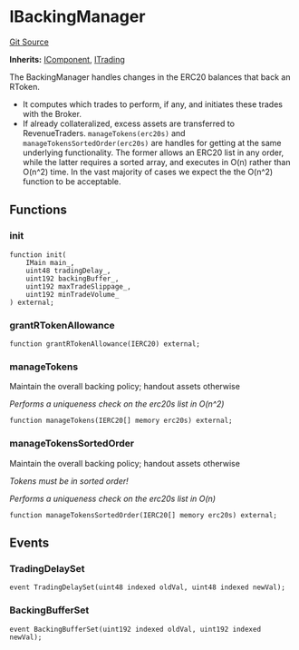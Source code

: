 # IBackingManager
[Git Source](https://github.com/larrythecucumber321/protocol/blob/0e60393685a4ae7994ac986273cdfa4cf9c069ed/contracts/interfaces/IBackingManager.sol)

**Inherits:**
[IComponent](/tools/docgen/src/contracts/interfaces/IComponent.sol/interface.IComponent.md), [ITrading](/tools/docgen/src/contracts/interfaces/ITrading.sol/interface.ITrading.md)

The BackingManager handles changes in the ERC20 balances that back an RToken.
- It computes which trades to perform, if any, and initiates these trades with the Broker.
- If already collateralized, excess assets are transferred to RevenueTraders.
`manageTokens(erc20s)` and `manageTokensSortedOrder(erc20s)` are handles for getting at the
same underlying functionality. The former allows an ERC20 list in any order, while the
latter requires a sorted array, and executes in O(n) rather than O(n^2) time. In the
vast majority of cases we expect the the O(n^2) function to be acceptable.


## Functions
### init


```solidity
function init(
    IMain main_,
    uint48 tradingDelay_,
    uint192 backingBuffer_,
    uint192 maxTradeSlippage_,
    uint192 minTradeVolume_
) external;
```

### grantRTokenAllowance


```solidity
function grantRTokenAllowance(IERC20) external;
```

### manageTokens

Maintain the overall backing policy; handout assets otherwise

*Performs a uniqueness check on the erc20s list in O(n^2)*


```solidity
function manageTokens(IERC20[] memory erc20s) external;
```

### manageTokensSortedOrder

Maintain the overall backing policy; handout assets otherwise

*Tokens must be in sorted order!*

*Performs a uniqueness check on the erc20s list in O(n)*


```solidity
function manageTokensSortedOrder(IERC20[] memory erc20s) external;
```

## Events
### TradingDelaySet

```solidity
event TradingDelaySet(uint48 indexed oldVal, uint48 indexed newVal);
```

### BackingBufferSet

```solidity
event BackingBufferSet(uint192 indexed oldVal, uint192 indexed newVal);
```

